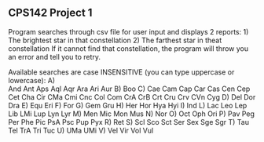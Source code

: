 ## CPS142 Project 1

Program searches through csv file for user input and displays 2 reports:
    1) The brightest star in that constellation
    2) The farthest star in theat constellation
If it cannot find that constellation, the program will throw you an error and tell you to retry. 

Available searches are case INSENSITIVE (you can type uppercase or lowercase): 
    A)   
        And
        Ant
        Aps
        Aql
        Aqr
        Ara
        Ari
        Aur
    B)
        Boo
    C)
        Cae
        Cam
        Cap
        Car
        Cas
        Cen
        Cep
        Cet
        Cha
        Cir
        CMa
        Cmi
        Cnc
        Col
        Com
        CrA
        CrB
        Crt
        Cru
        Crv
        CVn
        Cyg
    D)
        Del
        Dor
        Dra
    E)
        Equ
        Eri
    F)
        For
    G)
        Gem
        Gru
    H)
        Her
        Hor
        Hya
        Hyi
    I)
        Ind
    L)
        Lac
        Leo
        Lep
        Lib
        LMi
        Lup
        Lyn
        Lyr
    M)
        Men
        Mic
        Mon
        Mus
    N)
        Nor
    O)
        Oct
        Oph
        Ori
    P)
        Pav
        Peg
        Per
        Phe
        Pic
        PsA
        Psc
        Pup
        Pyx
    R)
        Ret
    S)
        Scl
        Sco
        Sct
        Ser
        Sex
        Sge
        Sgr
    T)
        Tau
        Tel
        TrA
        Tri
        Tuc
    U)
        UMa
        UMi
    V)
        Vel
        Vir
        Vol
        Vul

